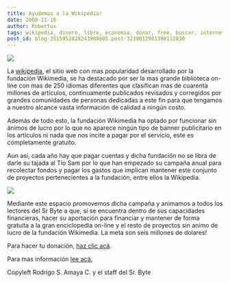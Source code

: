 ```yaml
---
title: Ayudemos a la Wikipedia!
date: 2008-11-16
author: Robertux
tags: wikipedia, dinero, libre, economia, donar, free, buscar, internet, interesante
post_id: blog-3515952828243908885.post-3239012981398112830
---
```


[![](https://1.bp.blogspot.com/_jH77WNrMVRA/SSCNz_kv6zI/AAAAAAAAEGw/J07Edf8jiEc/s400/Wikipedia-logo-en.png)](https://1.bp.blogspot.com/_jH77WNrMVRA/SSCNz_kv6zI/AAAAAAAAEGw/J07Edf8jiEc/s1600-h/Wikipedia-logo-en.png)

La [wikipedia](https://wikipedia.org/), el sitio web con mas popularidad desarrollado por la fundación Wikimedia, se ha destacado por ser la mas grande biblioteca on-line con mas de 250 idiomas diferentes que clasifican mas de cuarenta millones de artículos, continuamente publicados revisados y corregidos por grandes comunidades de personas dedicadas a este fin para que tengamos a nuestro alcance vasta información de calidad a ningún costo.

Además de todo esto, la fundación Wikimedia ha optado por funcionar sin ánimos de lucro por lo que no aparece ningún tipo de banner publicitario en los artículos ni nada que nos incite a pagar por el servicio, este es completamente gratuito.

Aun así, cada año hay que pagar cuentas y dicha fundación no se libra de darle su tajada al Tío Sam por lo que han empezado su campaña anual para recolectar fondos y pagar los gastos que implican mantener este conjunto de proyectos pertenecientes a la fundación, entre ellos la Wikipedia.

[![](https://3.bp.blogspot.com/_jH77WNrMVRA/SSCPGCp0UeI/AAAAAAAAEHA/OngLtadatzU/s400/Wikipedia-banner-240-es.png)](https://3.bp.blogspot.com/_jH77WNrMVRA/SSCPGCp0UeI/AAAAAAAAEHA/OngLtadatzU/s1600-h/Wikipedia-banner-240-es.png)

Mediante este espacio promovemos dicha campaña y animamos a todos los lectores del Sr Byte a que, si se encuentra dentro de sus capacidades financieras, hacer su aportación para financiar y mantener de forma gratuita a la gran enciclopedia on-line y el resto de proyectos sin animo de lucro de la fundación Wikimedia. La meta son seis millones de dolares!

Para hacer tu donación, [haz clic acá](http://wikimediafoundation.org/wiki/Donate/Now/es?utm_source=2008_nometer_1_collapsed&utm_medium=sitenotice&utm_campaign=fundraiser2008).

Para mas información [lee acá.](http://wikimediafoundation.org/wiki/Donate/Questions)

Copyleft Rodrigo S. Amaya C. y el staff del Sr. Byte